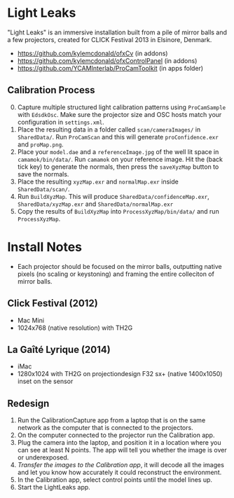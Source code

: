 # Light Leaks

"Light Leaks" is an immersive installation built from a pile of mirror balls and a few projectors, created for CLICK Festival 2013 in Elsinore, Denmark.

* https://github.com/kylemcdonald/ofxCv (in addons)
* https://github.com/kylemcdonald/ofxControlPanel (in addons)
* https://github.com/YCAMInterlab/ProCamToolkit (in apps folder)

## Calibration Process

0. Capture multiple structured light calibration patterns using `ProCamSample` with `EdsdkOsc`. Make sure the projector size and OSC hosts match your configuration in `settings.xml`.
0. Place the resulting data in a folder called `scan/cameraImages/` in `SharedData/`. Run `ProCamScan` and this will generate `proConfidence.exr` and `proMap.png`.
0. Place your `model.dae` and a `referenceImage.jpg` of the well lit space in `camamok/bin/data/`. Run `camamok` on your reference image. Hit the (back tick key) to generate the normals, then press the `saveXyzMap` button to save the normals.
0. Place the resulting `xyzMap.exr` and `normalMap.exr` inside `SharedData/scan/`.
0. Run `BuildXyzMap`. This will produce `SharedData/confidenceMap.exr`, `SharedData/xyzMap.exr` and `SharedData/normalMap.exr`
0. Copy the results of `BuildXyzMap` into `ProcessXyzMap/bin/data/` and run `ProcessXyzMap`.

# Install Notes

* Each projector should be focused on the mirror balls, outputting native pixels (no scaling or keystoning) and framing the entire colleciton of mirror balls.

## Click Festival (2012)

* Mac Mini
* 1024x768 (native resolution) with TH2G

## La Gaîté Lyrique (2014)

* iMac
* 1280x1024 with TH2G on projectiondesign F32 sx+ (native 1400x1050) inset on the sensor

## Redesign

1. Run the CalibrationCapture app from a laptop that is on the same network as the computer that is connected to the projectors.
2. On the computer connected to the projector run the Calibration app.
3. Plug the camera into the laptop, and position it in a location where you can see at least N points. The app will tell you whether the image is over or underexposed.
4. *Transfer the images to the Calibration app*, it will decode all the images and let you know how accurately it could reconstruct the environment.
5. In the Calibration app, select control points until the model lines up.
6. Start the LightLeaks app.
